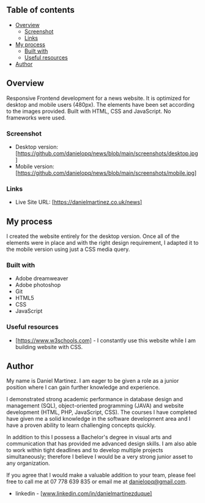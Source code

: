 

## Table of contents

- [Overview](#overview)
  - [Screenshot](#screenshot)
  - [Links](#links)
- [My process](#my-process)
  - [Built with](#built-with)
  - [Useful resources](#useful-resources)
- [Author](#author)


## Overview

Responsive Frontend development for a news website. It is optimized for desktop and mobile users (480px). The elements have been set according to the images provided. Built with HTML, CSS and JavaScript. No frameworks were used.

### Screenshot

- Desktop version: [https://github.com/danielopq/news/blob/main/screenshots/desktop.jpg]
- Mobile version: [https://github.com/danielopq/news/blob/main/screenshots/mobile.jpg]


### Links

- Live Site URL: [https://danielmartinez.co.uk/news]

## My process

I created the website entirely for the desktop version. Once all of the elements were in place and with the right design requirement, I adapted it to the mobile version using just a CSS media query.

### Built with

- Adobe dreamweaver
- Adobe photoshop
- Git
- HTML5
- CSS
- JavaScript

### Useful resources

- [https://www.w3schools.com] - I constantly use this website while I am building website with CSS.

## Author

My name is Daniel Martinez. I am eager to be given a role as a junior position where I can gain further knowledge and experience.

I demonstrated strong academic performance in database design and management (SQL), object-oriented programming (JAVA) and website development (HTML, PHP, JavaScript, CSS). The courses I have completed have given me a solid knowledge in the software development area and I have a proven ability to learn challenging concepts quickly.

In addition to this I possess a Bachelor's degree in visual arts and communication that has provided me advanced design skills. I am also able to work within tight deadlines and to develop multiple projects simultaneously; therefore I believe I would be a very strong junior asset to any organization.

If you agree that I would make a valuable addition to your team, please feel free to call me at 07 778 639 835 or email me at danielopq@gmail.com. 

- linkedin - [www.linkedin.com/in/danielmartinezduque]

